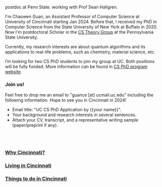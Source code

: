 postdoc at Penn State. working with Prof Sean Hallgren.

I'm Chaowen Guan, an Assistant Professor of Computer Science at University of Cincinnati starting Jan 2024. Before that, I received my PhD in Computer Science from the State University of New York at Buffalo in 2020. Now I'm postdoctoral Scholar in the [CS Theory Group](https://theory.cse.psu.edu/) at the Pennsylvania State University.

Currently, my research interests are about quantum algorithms and its applications to real-life problems, such as chemistry, material science, etc.

I’m looking for two CS PhD students to join my group at UC. Both positions will be fully funded. More information can be found in [CS PhD program website](https://ceas.uc.edu/academics/departments/computer-science/degrees-programs/computer-science-engineering-phd.html)

### Join us! 
Feel free to drop me an email to "guance [at] ucmail.uc.edu" including the following information. Hope to see you in Cincinnati in 2024!
- Email title: "UC CS PhD Application by {{your name}}".
- Your background and research interests in several sentences.
- Attach your CV, transcript, and a representative writing sample (paper/preprint if any).

<br/><br/>
### [Why Cincinnati?](https://www.uc.edu/why-cincinnati.html)
### [Living in Cincinnati](https://www.uc.edu/news/articles/2022/04/living-in-cincinnati--what-we-love-about-life-in-the-queen-city.html)
### [Things to do in Cincinnati](https://med.uc.edu/education/education-resources/cincinnati)

<!-- 
Link to your favorite [subreddit](http://reddit.com). You can put a picture in, too. The code is already in, just name your picture `prof_pic.jpg` and put it in the `assets/img/` folder.

Put your address / P.O. box / other info right below your picture. You can also disable any these elements by editing `profile` property of the YAML header of your `_pages/about.md`. Edit `_bibliography/papers.bib` and Jekyll will render your [publications page](/al-folio/publications/) automatically.

Link to your social media connections, too. This theme is set up to use [Font Awesome icons](http://fortawesome.github.io/Font-Awesome/) and [Academicons](https://jpswalsh.github.io/academicons/), like the ones below. Add your Facebook, Twitter, LinkedIn, Google Scholar, or just disable all of them.
-->